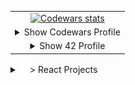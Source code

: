 <table align="center">
  <tr>
    <td align="center">
        <a href="https://leetcode.com/u/nachopuerto95/">
          <img src="https://leetcard.jacoblin.cool/Nachopuerto95?theme=nord" alt="Codewars stats" />
        </a>
    </td>
  </tr>
  <tr>
    <td align="center">
      <details>
        <summary>Show Codewars Profile</summary>
        <a href="https://www.codewars.com/users/Nachopuerto95">
          <img src="https://github.r2v.ch/codewars?user=Nachopuerto95&top_languages=true&bg=%23111111&stroke=%23e0e0e0&text=%23e0e0e0" alt="Codewars stats" />
        </a>
      </details>
    </td>
  </tr>
  <tr>
    <td align="center">
     <details>
       <summary>Show 42 Profile</summary>
       <a href="https://github.com/oakoudad/badge42">
              <img src="https://badge.mediaplus.ma/darkblue/jpuerto-?1337Badge=off&UM6P=off" alt="jpuerto-'s 42 stats" />
        </a>
    </details>
    </td>
  </tr>
</table>
<details>
  <summary><img src="assets/42-logo.svg" width="16" color="white" alt="42 Logo" />> React Projects</summary>

  Aquí puedes describir tus proyectos con React, Node, etc.
</details>

